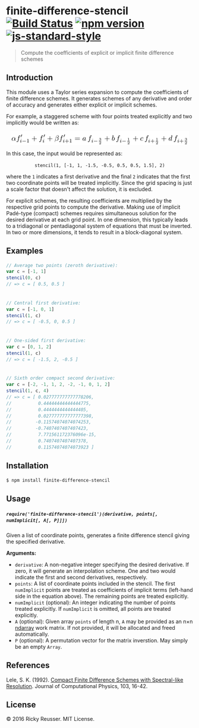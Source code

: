 # finite-difference-stencil [![Build Status](https://travis-ci.org/scijs/finite-difference-stencil.svg)](https://travis-ci.org/scijs/finite-difference-stencil) [![npm version](https://badge.fury.io/js/finite-difference-stencil.svg)](https://badge.fury.io/js/finite-difference-stencil) [![js-standard-style](https://img.shields.io/badge/code%20style-standard-brightgreen.svg)](http://standardjs.com/)

> Compute the coefficients of explicit or implicit finite difference schemes

## Introduction

This module uses a Taylor series expansion to compute the coefficients of finite difference schemes. It generates schemes of any derivative and order of accuracy and generates either explicit or implicit schemes.

For example, a staggered scheme with four points treated explicitly and two implicitly would be written as:

<p align="center"><img alt="&bsol;alpha f&apos;&lowbar;&lcub;i-1&rcub; &plus; f&apos;&lowbar;i &plus; &bsol;beta f&apos;&lowbar;&lcub;i &plus; 1&rcub; &equals; a &bsol;&comma; f&lowbar;&lcub;i - &bsol;frac&lcub;3&rcub;&lcub;2&rcub;&rcub; &plus; b &bsol;&comma; f&lowbar;&lcub;i - &bsol;frac&lcub;1&rcub;&lcub;2&rcub;&rcub; &plus; c &bsol;&comma; f&lowbar;&lcub;i &plus; &bsol;frac&lcub;1&rcub;&lcub;2&rcub;&rcub; &plus; d &bsol;&comma; f&lowbar;&lcub;i &plus; &bsol;frac&lcub;3&rcub;&lcub;2&rcub;&rcub;" valign="middle" src="images/alpha-f_i-1-f_i-beta-f_i-1-a-f_i-frac32-b-f_i-e92b84b018.png" width="481" height="38"></p>

In this case, the input would be represented as:

<p align="center"><code>stencil(1, [-1, 1, -1.5, -0.5, 0.5, 0.5, 1.5], 2)</code></p>

where the `1` indicates a first derivative and the final `2` indicates that the first two coordinate points will be treated implicitly. Since the grid spacing is just a scale factor that doesn't affect the solution, it is excluded.

For explicit schemes, the resulting coefficients are multiplied by the respective grid points to compute the derivative.  Making use of implicit Padé-type (compact) schemes requires simultaneous solution for the desired derivative at each grid point. In one dimension, this typically leads to a tridiagonal or pentadiagonal system of equations that must be inverted. In two or more dimensions, it tends to result in a block-diagonal system.

## Examples

```javascript
// Average two points (zeroth derivative):
var c = [-1, 1]
stencil(0, c)
// => c = [ 0.5, 0.5 ]


// Central first derivative:
var c = [-1, 0, 1]
stencil(1, c)
// => c = [ -0.5, 0, 0.5 ]


// One-sided first derivative:
var c = [0, 1, 2]
stencil(1, c)
// => c = [ -1.5, 2, -0.5 ]


// Sixth order compact second derivative:
var c = [-2, -1, 1, 2, -2, -1, 0, 1, 2]
stencil(1, c, 4)
// => c = [ 0.027777777777778206,
//          0.44444444444444775,
//          0.4444444444444405,
//          0.027777777777777398,
//         -0.11574074074074253,
//         -0.7407407407407423,
//          7.771561172376096e-15,
//          0.7407407407407378,
//          0.11574074074073923 ]
```

## Installation

```bash
$ npm install finite-difference-stencil
```

## Usage

##### `require('finite-difference-stencil')(derivative, points[, numImplicit[, A[, P]]])`

Given a list of coordinate points, generates a finite difference stencil giving the specified derivative.

**Arguments:**

- `derivative`: A non-negative integer specifying the desired derivative. If zero, it will generate an interpolation scheme. One and two would indicate the first and second derivatives, respectively.
- `points`: A list of coordinate points included in the stencil. The first `numImplicit` points are treated as coefficients of implicit terms (left-hand side in the equation above). The remaining points are treated explicitly.
- `numImplicit` (optional): An integer indicating the number of points treated explicitly. If `numImplicit` is omitted, all points are treated explicitly.
- `A` (optional): Given array `points` of length n, `A` may be provided as an n&times;n [ndarray](https://github.com/scijs/ndarray) work matrix. If not provided, it will be allocated and freed automatically.
- `P` (optional): A permutation vector for the matrix inverstion. May simply be an empty `Array`.

## References
Lele, S. K. (1992). [Compact Finite Difference Schemes with Spectral-like Resolution](http://www.math.colostate.edu/~yzhou/course/math750_fall2009/Lele_1992JCP.pdf). Journal of Computational Physics, 103, 16-42.

## License
&copy; 2016 Ricky Reusser. MIT License.